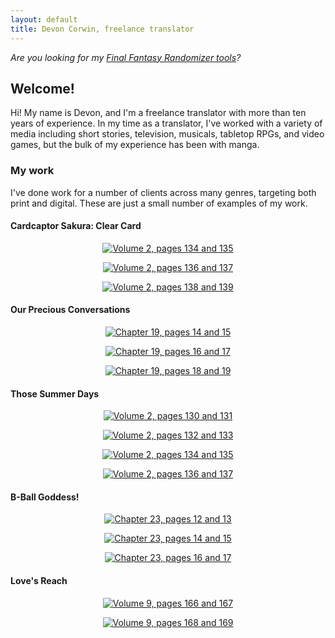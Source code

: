 ```yaml
---
layout: default
title: Devon Corwin, freelance translator
---
```

_Are you looking for my [Final Fantasy Randomizer tools](https://devonwcorwin.github.io/fftracker/)?_

## Welcome!

Hi! My name is Devon, and I'm a freelance translator with more than ten years of experience. 
In my time as a translator, I've worked with a variety of media including short stories, television, 
musicals, tabletop RPGs, and video games, but the bulk of my experience has been with manga.

### My work

I've done work for a number of clients across many genres, targeting both print and digital. 
These are just a small number of examples of my work.

#### Cardcaptor Sakura: Clear Card

<p style="display:block;text-align:center;">
  <a href="/assets/ccscc-02-134-5.jpg"><img src="/assets/thumb/ccscc-02-134-5.jpg" title="Volume 2, pages 134 and 135"></a>
</p>

<p style="display:block;text-align:center;">
  <a href="/assets/ccscc-02-136-7.jpg"><img title="Volume 2, pages 136 and 137" src="/assets/thumb/ccscc-02-136-7.jpg"></a>
</p>

<p style="display:block;text-align:center;">
  <a href="/assets/ccscc-02-138-9.jpg"><img title="Volume 2, pages 138 and 139" src="/assets/thumb/ccscc-02-138-9.jpg"></a>
</p>
           
#### Our Precious Conversations

<p style="display:block;text-align:center;">
  <a href="/assets/bokutokimi-019-14-5.jpg"><img title="Chapter 19, pages 14 and 15" src="/assets/thumb/bokutokimi-019-14-5.jpg"></a>
</p>

<p style="display:block;text-align:center;">
  <a href="/assets/bokutokimi-019-16-7.jpg"><img title="Chapter 19, pages 16 and 17" src="/assets/thumb/bokutokimi-019-16-7.jpg"></a>
</p>

<p style="display:block;text-align:center;">
  <a href="/assets/bokutokimi-019-18-9.jpg"><img title="Chapter 19, pages 18 and 19" src="/assets/thumb/bokutokimi-019-18-9.jpg"></a>
</p>

#### Those Summer Days

<p style="display:block;text-align:center;">
  <a href="/assets/summer-02-130-1.jpg"><img title="Volume 2, pages 130 and 131" src="/assets/thumb/summer-02-130-1.jpg"></a>
</p>

<p style="display:block;text-align:center;">
  <a href="/assets/summer-02-132-3.jpg"><img title="Volume 2, pages 132 and 133" src="/assets/thumb/summer-02-132-3.jpg"></a>
</p>

<p style="display:block;text-align:center;">
  <a href="/assets/summer-02-134-5.jpg"><img title="Volume 2, pages 134 and 135" src="/assets/thumb/summer-02-134-5.jpg"></a>
</p>

<p style="display:block;text-align:center;">
  <a href="/assets/summer-02-136-7.jpg"><img title="Volume 2, pages 136 and 137" src="/assets/thumb/summer-02-136-7.jpg"></a>
<p>

#### B-Ball Goddess!

<p style="display:block;text-align:center;">
  <a href="/assets/bball-023-12-3.jpg"><img title="Chapter 23, pages 12 and 13" src="/assets/thumb/bball-023-12-3.jpg"></a>
</p>

<p style="display:block;text-align:center;">
  <a href="/assets/bball-023-14-5.jpg"><img title="Chapter 23, pages 14 and 15" src="/assets/thumb/bball-023-14-5.jpg"></a>
</p>

<p style="display:block;text-align:center;">
  <a href="/assets/bball-023-16-7.jpg"><img title="Chapter 23, pages 16 and 17" src="/assets/thumb/bball-023-16-7.jpg"></a>
</p>

#### Love's Reach

<p style="display:block;text-align:center;">
  <a href="/assets/lovesreach-09-166-7.jpg"><img title="Volume 9, pages 166 and 167" src="/assets/thumb/lovesreach-09-166-7.jpg"></a>
</p>

<p style="display:block;text-align:center;">
  <a href="/assets/lovesreach-09-168-9.jpg"><img title="Volume 9, pages 168 and 169" src="/assets/thumb/lovesreach-09-168-9.jpg"></a>
</p>
